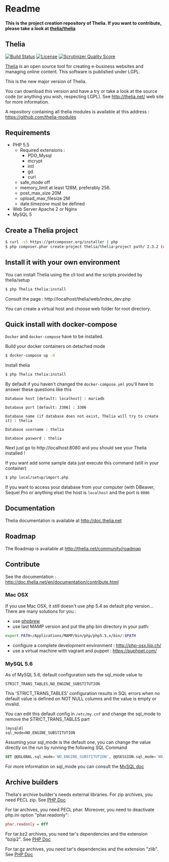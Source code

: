 Readme
======

#### This is the project creation repository of Thelia. If you want to contribute, please take a look at [thelia/thelia](https://github.com/thelia/thelia)

Thelia
------
[![Build Status](https://travis-ci.org/thelia/thelia.png?branch=master)](https://travis-ci.org/thelia/thelia) [![License](https://poser.pugx.org/thelia/thelia/license.png)](https://packagist.org/packages/thelia/thelia) [![Scrutinizer Quality Score](https://scrutinizer-ci.com/g/thelia/thelia/badges/quality-score.png?s=61e3e04a69bffd71c29b08e5392080317a546716)](https://scrutinizer-ci.com/g/thelia/thelia/)

[Thelia](http://thelia.net/) is an open source tool for creating e-business websites and managing online content. This software is published under LGPL.

This is the new major version of Thelia.

You can download this version and have a try or take a look at the source code (or anything you wish, respecting LGPL).  See http://thelia.net/ web site for more information.

A repository containing all thelia modules is available at this address : https://github.com/thelia-modules

Requirements
------------

* PHP 5.5
    * Required extensions :
        * PDO_Mysql
        * mcrypt
        * intl
        * gd
        * curl
    * safe_mode off
    * memory_limit at least 128M, preferably 256.
    * post_max_size 20M
    * upload_max_filesize 2M
    * date.timezone must be defined
* Web Server Apache 2 or Nginx
* MySQL 5

## Create a Thelia project

``` bash
$ curl -sS https://getcomposer.org/installer | php
$ php composer.phar create-project thelia/thelia-project path/ 2.3.2 (or 2.2.4)
```

## Install it with your own environment

You can install Thelia using the cli tool and the scripts provided by thelia/setup

``` bash
$ php Thelia thelia:install
```

Consult the page : http://localhost/thelia/web/index_dev.php

You can create a virtual host and choose web folder for root directory.

## Quick install with docker-compose

`Docker` and `docker-compose` have to be installed.

Build your docker containers on detached mode 
``` bash
$ docker-compose up -d
```

Install thelia
``` bash
$ php Thelia thelia:install
```
By default if you haven't changed the `docker-compose.yml` you'll have to answer these questions like this

``` 
Database host [default: localhost] : mariadb
``` 
``` 
Database port [default: 3306] : 3306
```
``` 
Database name (if database does not exist, Thelia will try to create it) : thelia
```

``` 
Database username : thelia
```

``` 
Database pasword : thelia
```

Next just go to http://localhost:8080 and you should see your Thelia installed !

If you want add some sample data just execute this command (still in your container)
``` bash
$ php local/setup/import.php
```

If you want to access your database from your computer (with DBeaver, Sequel Pro or anything else) the host is `localhost` and the port is `8086` 

Documentation
-------------

Thelia documentation is available at http://doc.thelia.net

Roadmap
-------

The Roadmap is available at http://thelia.net/community/roadmap


Contribute
----------

See the documentation : http://doc.thelia.net/en/documentation/contribute.html

### Mac OSX

If you use Mac OSX, it still doesn't use php 5.4 as default php version... There are many solutions for you :

* use [phpbrew](https://github.com/c9s/phpbrew)
* use last MAMP version and put the php bin directory in your path:

```bash
export PATH=/Applications/MAMP/bin/php/php5.5.x/bin/:$PATH
```

* configure a complete development environment : http://php-osx.liip.ch/
* use a virtual machine with vagrant and puppet : https://puphpet.com/

### MySQL 5.6

As of MySQL 5.6, default configuration sets the sql_mode value to

```
STRICT_TRANS_TABLES,NO_ENGINE_SUBSTITUTION
```

This 'STRICT_TRANS_TABLES' configuration results in SQL errors when no default value is defined on NOT NULL columns and the value is empty or invalid.

You can edit this default config in ` /etc/my.cnf ` and change the sql_mode to remove the STRICT_TRANS_TABLES part

```
[mysqld]
sql_mode=NO_ENGINE_SUBSTITUTION
```

Assuming your sql_mode is the default one, you can change the value directly on the run by running the following SQL Command

```sql
SET @@GLOBAL.sql_mode='NO_ENGINE_SUBSTITUTION', @@SESSION.sql_mode='NO_ENGINE_SUBSTITUTION'
```

For more information on sql_mode you can consult the [MySQL doc](http://dev.mysql.com/doc/refman/5.0/fr/server-sql-mode.html "sql Mode")

## Archive builders
Thelia's archive builder's needs external libraries.
For zip archives, you need PECL zip. See [PHP Doc](http://php.net/manual/en/zip.installation.php)

For tar archives, you need PECL phar. Moreover, you need to deactivate php.ini option "phar.readonly":
```ini
phar.readonly = Off
```

For tar.bz2 archives, you need tar's dependencies and the extension "bzip2". See [PHP Doc](http://php.net/manual/fr/book.bzip2.php)

For tar.gz archives, you need tar's dependencies and the extension "zlib". See [PHP Doc](http://fr2.php.net/manual/fr/book.zlib.php)